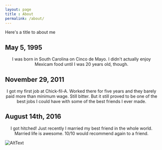 ```yaml
---
layout: page
title : About
permalink: /about/
---
```

Here's a title to about me 

<h2>May 5, 1995</h2>
<center><p>I was born in South Carolina on Cinco de Mayo.  I didn't actually enjoy Mexicam food until I was 20 years old, though. </p></center>

<h2>November 29, 2011</h2>
<center><p>I got my first job at Chick-fil-A.  Worked there for five years and they barely paid more than minimum wage.  Still bitter.  But it still proved to be one of the best jobs I could have with some of the best friends I ever made. </p></center>

<h2>August 14th, 2016</h2>
<center><p>I got hitched!  Just recently I married my best friend in the whole world.  Married life is awesome.  10/10 would recommend again to a friend. </p></center>

![AltText](http://imgur.com/a/yTPKP)


